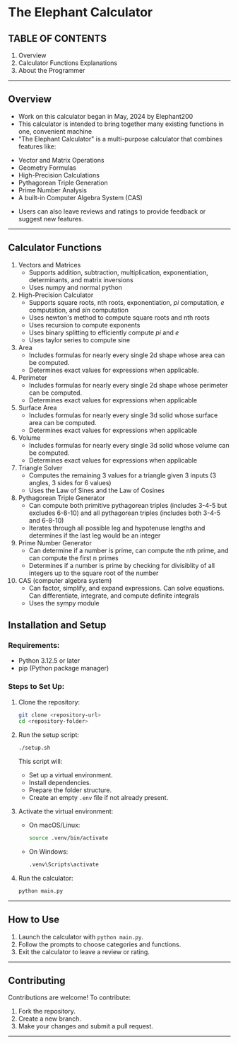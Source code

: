 # The Elephant Calculator #
## TABLE OF CONTENTS ##
1. Overview
2. Calculator Functions Explanations
3. About the Programmer

---

## Overview ##
* Work on this calculator began in May, 2024 by Elephant200
* This calculator is intended to bring together many existing functions in one, convenient machine
* "The Elephant Calculator" is a multi-purpose calculator that combines features like:
- Vector and Matrix Operations
- Geometry Formulas
- High-Precision Calculations
- Pythagorean Triple Generation
- Prime Number Analysis
- A built-in Computer Algebra System (CAS)
* Users can also leave reviews and ratings to provide feedback or suggest new features.

---

## Calculator Functions ##
1. Vectors and Matrices
	- Supports addition, subtraction, multiplication, exponentiation, determinants, and matrix inversions
   - Uses numpy and normal python
2. High-Precision Calculator
	- Supports square roots, nth roots, exponentiation, *pi* computation, *e* computation, and *sin* computation
   - Uses newton's method to compute square roots and nth roots
   - Uses recursion to compute exponents
   - Uses binary splitting to efficiently compute *pi* and *e*
   - Uses taylor series to compute sine
3. Area
   - Includes formulas for nearly every single 2d shape whose area can be computed.
   - Determines exact values for expressions when applicable.
4. Perimeter
    - Includes formulas for nearly every single 2d shape whose perimeter can be computed.
    - Determines exact values for expressions when applicable
5. Surface Area
    - Includes formulas for nearly every single 3d solid whose surface area can be computed.
    - Determines exact values for expressions when applicable
6. Volume
    - Includes formulas for nearly every single 3d solid whose volume can be computed.
    - Determines exact values for expressions when applicable
7. Triangle Solver
    - Computes the remaining 3 values for a triangle given 3 inputs (3 angles, 3 sides for 6 values)
    - Uses the Law of Sines and the Law of Cosines
8. Pythagorean Triple Generator
    - Can compute both primitive pythagorean triples (includes 3-4-5 but excludes 6-8-10) and all pythagorean triples (includes both 3-4-5 and 6-8-10)
    - Iterates through all possible leg and hypotenuse lengths and determines if the last leg would be an integer
9. Prime Number Generator
    - Can determine if a number is prime, can compute the nth prime, and can compute the first n primes
    - Determines if a number is prime by checking for divisiblity of all integers up to the square root of the number
0. CAS (computer algebra system)
   - Can factor, simplify, and expand expressions. Can solve equations. Can differentiate, integrate, and compute definite integrals
   - Uses the sympy module

## Installation and Setup
### Requirements:
- Python 3.12.5 or later
- pip (Python package manager)

### Steps to Set Up:
1. Clone the repository:
   ```bash
   git clone <repository-url>
   cd <repository-folder>
   ```
2. Run the setup script:
   ```bash
   ./setup.sh
   ```
   This script will:
   - Set up a virtual environment.
   - Install dependencies.
   - Prepare the folder structure.
   - Create an empty `.env` file if not already present.

3. Activate the virtual environment:
   - On macOS/Linux:
     ```bash
     source .venv/bin/activate
     ```
   - On Windows:
     ```cmd
     .venv\Scripts\activate
     ```

4. Run the calculator:
   ```bash
   python main.py
   ```

---

## How to Use
1. Launch the calculator with `python main.py`.
2. Follow the prompts to choose categories and functions.
3. Exit the calculator to leave a review or rating.

---

## Contributing
Contributions are welcome! To contribute:
1. Fork the repository.
2. Create a new branch.
3. Make your changes and submit a pull request.

---
